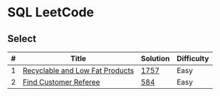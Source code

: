 # SQL LeetCode

## Select

| #   | Title                                                                                            | Solution                                                                    | Difficulty |
| --- | ------------------------------------------------------------------------------------------------ | --------------------------------------------------------------------------- | ---------- |
| 1   | [Recyclable and Low Fat Products](https://leetcode.com/problems/recyclable-and-low-fat-products) | [1757]('https://github.com/fumodayo/learn-SQL/blob/main/solutions/1757.md') | Easy       |
| 2   | [Find Customer Referee](https://leetcode.com/problems/find-customer-referee)                     | [584]('https://github.com/fumodayo/learn-SQL/blob/main/solutions/584.md')  | Easy       |
